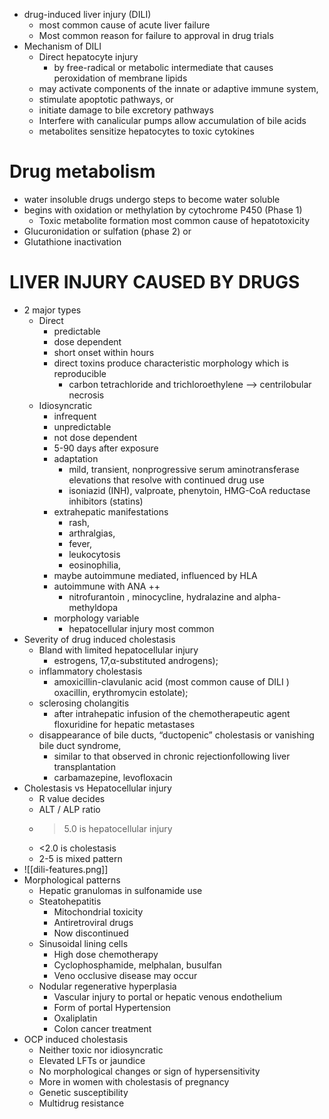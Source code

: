  * drug-induced liver injury (DILI)
	* most common cause of acute liver failure 
	* Most common reason for failure to approval in drug trials 
* Mechanism of DILI 
	* Direct hepatocyte injury 
		* by free-radical or metabolic intermediate that causes peroxidation of membrane lipids
	* may activate components of the innate or adaptive immune system, 
	* stimulate apoptotic pathways, or 
	* initiate damage to bile excretory pathways
	* Interfere with canalicular pumps allow accumulation of bile acids 
	* metabolites sensitize hepatocytes to toxic cytokines 
# Drug metabolism 
* water insoluble drugs undergo steps to become water soluble 
* begins with oxidation or methylation by cytochrome P450 (Phase 1)
	* Toxic metabolite formation most common cause of hepatotoxicity 
* Glucuronidation or sulfation (phase 2) or
* Glutathione inactivation 
# LIVER INJURY CAUSED BY DRUGS 
* 2 major types 
	* Direct 
		* predictable 
		* dose dependent 
		* short onset within hours 
		* direct toxins produce characteristic morphology which is reproducible 
			* carbon tetrachloride and trichloroethylene --> centrilobular necrosis
	* Idiosyncratic 
		* infrequent 
		* unpredictable 
		* not dose dependent 
		* 5-90 days after exposure 
		* adaptation 
			* mild, transient, nonprogressive serum aminotransferase elevations that resolve with continued drug use 
			* isoniazid (INH), valproate, phenytoin, HMG-CoA reductase inhibitors (statins)
		* extrahepatic manifestations 
			* rash, 
			* arthralgias, 
			* fever, 
			* leukocytosis 
			* eosinophilia,
		* maybe autoimmune mediated, influenced by HLA 
		* autoimmune with ANA ++ 
			* nitrofurantoin , minocycline, hydralazine and alpha-methyldopa 
		* morphology variable 
			* hepatocellular injury most common 
* Severity of drug induced cholestasis 
	* Bland with limited hepatocellular injury 
		* estrogens, 17,α-substituted androgens);
	* inflammatory cholestasis
		* amoxicillin-clavulanic acid (most common cause of DILI ) oxacillin, erythromycin estolate); 
	* sclerosing cholangitis
		* after intrahepatic infusion of the chemotherapeutic agent floxuridine for hepatic metastases 
	* disappearance of bile ducts, “ductopenic” cholestasis or vanishing bile duct syndrome, 
		* similar to that observed in chronic rejectionfollowing liver transplantation
		* carbamazepine, levofloxacin
* Cholestasis vs Hepatocellular injury 
	* R value decides 
	* ALT / ALP ratio 
	* >5.0 is hepatocellular injury 
	* <2.0 is cholestasis 
	* 2-5 is mixed pattern 
* ![[dili-features.png]]
* Morphological patterns 
	* Hepatic granulomas in sulfonamide use 
	* Steatohepatitis
	    * Mitochondrial toxicity
	    * Antiretroviral drugs 
	    * Now discontinued
	* Sinusoidal lining cells
	    * High dose chemotherapy
	    * Cyclophosphamide, melphalan, busulfan 
	    * Veno occlusive disease may occur
	* Nodular regenerative hyperplasia
	    * Vascular injury to portal or hepatic venous endothelium
	    * Form of portal Hypertension
	    * Oxaliplatin 
	    * Colon cancer treatment
* OCP induced cholestasis 
    * Neither toxic nor idiosyncratic
    * Elevated LFTs or jaundice 
    * No morphological changes or sign of hypersensitivity
    * More in women with cholestasis of pregnancy
    * Genetic susceptibility
    * Multidrug resistance